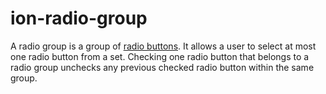 # ion-radio-group

A radio group is a group of [radio buttons](../radio). It allows
a user to select at most one radio button from a set. Checking one radio
button that belongs to a radio group unchecks any previous checked
radio button within the same group.



